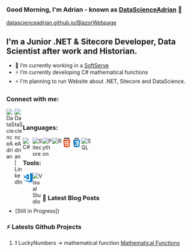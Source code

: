 ### Good Morning, I'm Adrian - known as [DataScienceAdrian][website] 👋

[datascienceadrian.github.io/BlazorWebpage](https://datascienceadrian.github.io/BlazorDataScienceAdrian/)
## I'm a Junior .NET & Sitecore Developer, Data Scientist after work and Historian.

- 🔭 I’m currently working in a [SoftServe](https://www.softserveinc.com/en-us)
- ⚡ I’m currently developing C# mathematical functions
- ⚡ I'm planning to run Website about .NET, Sitecore and DataScience.

### Connect with me:

[<img align="left" alt="DataScienceAdrian" width="22px" src="https://www.oqtane.org/Portals/_default/Skins/Oqtane/Images/content/Blazor.png" />][website]
[<img align="left" alt="DataScienceAdrian | LinkedIn" width="22px" src="https://pngimg.com/uploads/linkedIn/linkedIn_PNG16.png" />][linkedin]

<br />

### Languages:

<img align="left" alt="C#" width="26px" src="https://upload.wikimedia.org/wikipedia/commons/thumb/7/7a/C_Sharp_logo.svg/1200px-C_Sharp_logo.svg.png" />
<img align="left" alt="Sitecore" width="26px" src="https://cdn.iconscout.com/icon/free/png-256/sitecore-2-569212.png" />
<img align="left" alt="Python" width="26px" src="https://www.iconfinder.com/data/icons/logos-and-brands-adobe/512/267_Python-512.png" />
<img align="left" alt="R" width="26px" src="https://upload.wikimedia.org/wikipedia/commons/thumb/1/1b/R_logo.svg/1280px-R_logo.svg.png" />

<img align="left" alt="HTML5" width="26px" src="https://raw.githubusercontent.com/github/explore/80688e429a7d4ef2fca1e82350fe8e3517d3494d/topics/html/html.png" />
<img align="left" alt="CSS3" width="26px" src="https://raw.githubusercontent.com/github/explore/80688e429a7d4ef2fca1e82350fe8e3517d3494d/topics/css/css.png" />
<img align="left" alt="SQL" width="26px" src="https://icon2.cleanpng.com/20180802/fh/kisspng-clip-art-microsoft-azure-sql-database-microsoft-sq-skills-5b63119fad8f06.3803801615332192317109.jpg" />

<br />
<br />

### Tools:
<img align="left" alt="Visual Studio Code" width="26px" src="https://raw.githubusercontent.com/github/explore/80688e429a7d4ef2fca1e82350fe8e3517d3494d/topics/visual-studio-code/visual-studio-code.png" />
<img align="left" alt="Visual Studio" width="26px" src="https://visualstudio.microsoft.com/wp-content/uploads/2018/11/vsplogo.png" />

<br />
<br />


### 📕 Latest Blog Posts

<!-- BLOG-POST-LIST:START -->
- [Still in Progress])
<!-- BLOG-POST-LIST:END -->



### ⚡ Latests Github Projects
  
<!--START_SECTION:activity-->
1. ❗️ LuckyNumbers -> mathematical function [Mathematical Functions](https://github.com/DataScienceAdrian/MathematicalFunctions)

<!--END_SECTION:activity-->

[website]: https://datascienceadrian.github.io/BlazorWebpage/
[linkedin]: https://www.linkedin.com/in/adrian-marcinczyk-17b12518a/

